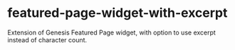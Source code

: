 # featured-page-widget-with-excerpt
Extension of Genesis Featured Page widget, with option to use excerpt instead of character count.
